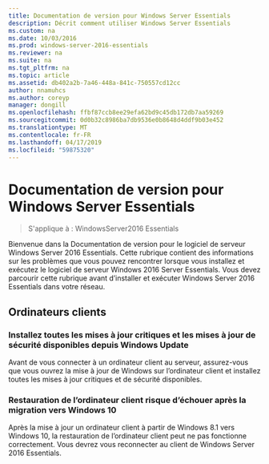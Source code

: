 ```yaml
---
title: Documentation de version pour Windows Server Essentials
description: Décrit comment utiliser Windows Server Essentials
ms.custom: na
ms.date: 10/03/2016
ms.prod: windows-server-2016-essentials
ms.reviewer: na
ms.suite: na
ms.tgt_pltfrm: na
ms.topic: article
ms.assetid: db402a2b-7a46-448a-841c-750557cd12cc
author: nnamuhcs
ms.author: coreyp
manager: dongill
ms.openlocfilehash: ffbf87ccb8ee29efa62bd9c45db172db7aa59269
ms.sourcegitcommit: 0d0b32c8986ba7db9536e0b8648d4ddf9b03e452
ms.translationtype: MT
ms.contentlocale: fr-FR
ms.lasthandoff: 04/17/2019
ms.locfileid: "59875320"
---
```

# <a name="release-documentation-for-windows-server-essentials"></a>Documentation de version pour Windows Server Essentials

>S'applique à : WindowsServer2016 Essentials

Bienvenue dans la Documentation de version pour le logiciel de serveur Windows Server 2016 Essentials. Cette rubrique contient des informations sur les problèmes que vous pouvez rencontrer lorsque vous installez et exécutez le logiciel de serveur Windows 2016 Server Essentials. Vous devez parcourir cette rubrique avant d’installer et exécuter Windows Server 2016 Essentials dans votre réseau.  
  
## <a name="client-computers"></a>Ordinateurs clients  
  
### <a name="install-all-available-critical-and-security-updates-from-windows-update"></a>Installez toutes les mises à jour critiques et les mises à jour de sécurité disponibles depuis Windows Update  

Avant de vous connecter à un ordinateur client au serveur, assurez-vous que vous ouvrez la mise à jour de Windows sur l’ordinateur client et installez toutes les mises à jour critiques et de sécurité disponibles.  
  
### <a name="client-computer-restore-may-not-succeed-after-migration-to-windows-10"></a>Restauration de l’ordinateur client risque d’échouer après la migration vers Windows 10  
 Après la mise à jour un ordinateur client à partir de Windows 8.1 vers Windows 10, la restauration de l’ordinateur client peut ne pas fonctionne correctement. Vous devrez vous reconnecter au client de Windows Server 2016 Essentials. 
